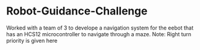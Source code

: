 # Robot-Guidance-Challenge
Worked with a team of 3 to develope a navigation system for the eebot that has an HCS12 microcontroller to navigate through a maze.
Note: Right turn priority is given here
